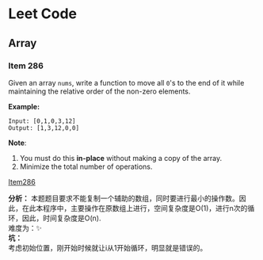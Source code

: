 # Leet Code

## Array

### Item 286

Given an array `nums`, write a function to move all `0`'s to the end of it while maintaining the relative order of the non-zero elements.

**Example:**

```
Input: [0,1,0,3,12]
Output: [1,3,12,0,0]
```

**Note**:

1. You must do this **in-place** without making a copy of the array.
2. Minimize the total number of operations.

[Item286][Item286]

**分析：**
本题题目要求不能复制一个辅助的数组，同时要进行最小的操作数。因此，在此本程序中，主要操作在原数组上进行，空间复杂度是O(1)，进行n次的循环，因此，时间复杂度是O(n).  
难度为：✨  
**坑：**  
考虑初始位置，刚开始时候就让i从1开始循环，明显就是错误的。













[Item286]: ./src/main/java/com/lei/learn/leetcode/Array/Item286.java	"Move Zeros"